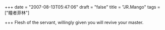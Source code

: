 +++
date = "2007-08-13T05:47:06"
draft = "false"
title = "JR.Mango"
tags = ["瞳者菲林"]

+++
Flesh of the servant, willingly given you will revive your master.
